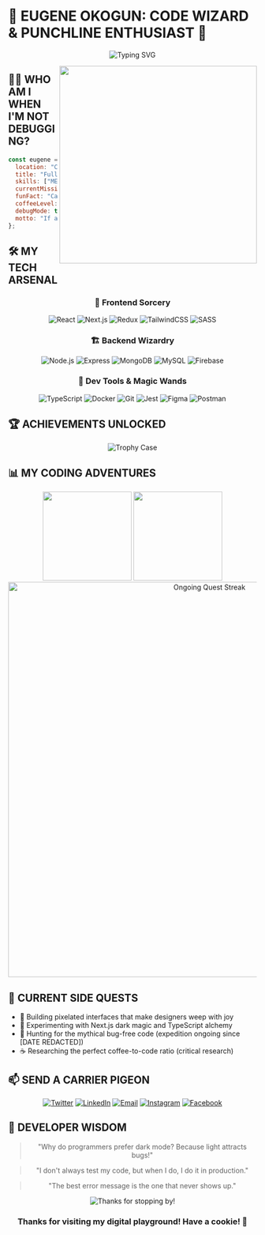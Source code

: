 # 🚀 EUGENE OKOGUN: CODE WIZARD & PUNCHLINE ENTHUSIAST 🚀

<div align="center">
  
  ![Typing SVG](https://readme-typing-svg.herokuapp.com?font=Fira+Code&weight=700&size=25&pause=1000&color=36BCF7&center=true&vCenter=true&random=false&width=600&lines=Full-Stack+Developer+Extraordinaire;JavaScript+Juggler;React+Wrangler;Next.js+Ninja;Coffee-Powered+Code+Machine)

  <img src="https://media.giphy.com/media/v1.Y2lkPTc5MGI3NjExOGU2OXcwdGF0dnkzeGVsaW9jYWJtMGhkd2ZvamFqcXdjY2c0dHRvZSZlcD12MV9pbnRlcm5hbF9naWZfYnlfaWQmY3Q9Zw/qgQUggAC3Pfv687qPC/giphy.gif" width="400" align="right" />

</div>

## 👨‍💻 WHO AM I WHEN I'M NOT DEBUGGING?

```javascript
const eugene = {
  location: "Codeverse, Sector 42",
  title: "Full-Stack Developer & Pun Connoisseur",
  skills: ["MERN", "Next.js", "TypeScript", "UI/UX"],
  currentMission: "Converting caffeine into immaculate code",
  funFact: "Can debug with eyes closed (results may vary)",
  coffeeLevel: 100,
  debugMode: true,
  motto: "If at first you don't succeed, call it version 1.0"
};
```

## 🛠️ MY TECH ARSENAL

<div align="center">

  ### 🌟 Frontend Sorcery
  ![React](https://img.shields.io/badge/React-20232A?style=for-the-badge&logo=react&logoColor=61DAFB)
  ![Next.js](https://img.shields.io/badge/Next.js-000000?style=for-the-badge&logo=next.js&logoColor=white)
  ![Redux](https://img.shields.io/badge/Redux-593D88?style=for-the-badge&logo=redux&logoColor=white)
  ![TailwindCSS](https://img.shields.io/badge/Tailwind_CSS-38B2AC?style=for-the-badge&logo=tailwind-css&logoColor=white)
  ![SASS](https://img.shields.io/badge/Sass-CC6699?style=for-the-badge&logo=sass&logoColor=white)
  
  ### 🏗️ Backend Wizardry
  ![Node.js](https://img.shields.io/badge/Node.js-339933?style=for-the-badge&logo=nodedotjs&logoColor=white)
  ![Express](https://img.shields.io/badge/Express-000000?style=for-the-badge&logo=express&logoColor=white)
  ![MongoDB](https://img.shields.io/badge/MongoDB-4EA94B?style=for-the-badge&logo=mongodb&logoColor=white)
  ![MySQL](https://img.shields.io/badge/MySQL-005C84?style=for-the-badge&logo=mysql&logoColor=white)
  ![Firebase](https://img.shields.io/badge/Firebase-FFCA28?style=for-the-badge&logo=firebase&logoColor=black)

  ### 🔧 Dev Tools & Magic Wands
  ![TypeScript](https://img.shields.io/badge/TypeScript-007ACC?style=for-the-badge&logo=typescript&logoColor=white)
  ![Docker](https://img.shields.io/badge/Docker-2CA5E0?style=for-the-badge&logo=docker&logoColor=white)
  ![Git](https://img.shields.io/badge/GIT-E44C30?style=for-the-badge&logo=git&logoColor=white)
  ![Jest](https://img.shields.io/badge/Jest-C21325?style=for-the-badge&logo=jest&logoColor=white)
  ![Figma](https://img.shields.io/badge/Figma-F24E1E?style=for-the-badge&logo=figma&logoColor=white)
  ![Postman](https://img.shields.io/badge/Postman-FF6C37?style=for-the-badge&logo=Postman&logoColor=white)

</div>

## 🏆 ACHIEVEMENTS UNLOCKED

<div align="center">
  <img src="https://github-profile-trophy.vercel.app/?username=onlyeugene&theme=darkhub&column=7&margin-w=15&margin-h=15" alt="Trophy Case" />
</div>

## 📊 MY CODING ADVENTURES

<div align="center">
  <img height="180em" src="https://github-readme-stats.vercel.app/api?username=onlyeugene&show_icons=true&theme=tokyonight&include_all_commits=true&count_private=true" />
  <img height="180em" src="https://github-readme-stats.vercel.app/api/top-langs/?username=onlyeugene&layout=compact&theme=tokyonight" />
</div>

<div align="center">
  <img width="800em" src="https://github-readme-streak-stats.herokuapp.com/?user=onlyeugene&theme=tokyonight" alt="Ongoing Quest Streak" />
</div>

## 🚧 CURRENT SIDE QUESTS

- 🔭 Building pixelated interfaces that make designers weep with joy
- 🧪 Experimenting with Next.js dark magic and TypeScript alchemy
- 🌟 Hunting for the mythical bug-free code (expedition ongoing since [DATE REDACTED])
- ☕ Researching the perfect coffee-to-code ratio (critical research)

## 📫 SEND A CARRIER PIGEON

<div align="center">
  
  [![Twitter](https://img.shields.io/badge/Twitter-1DA1F2?style=for-the-badge&logo=twitter&logoColor=white)](https://twitter.com/devehis)
  [![LinkedIn](https://img.shields.io/badge/LinkedIn-0077B5?style=for-the-badge&logo=linkedin&logoColor=white)](https://linkedin.com/in/eugene-okogun)
  [![Email](https://img.shields.io/badge/Gmail-D14836?style=for-the-badge&logo=gmail&logoColor=white)](mailto:eugeneokogun@gmail.com)
  [![Instagram](https://img.shields.io/badge/Instagram-E4405F?style=for-the-badge&logo=instagram&logoColor=white)](https://instagram.com/_onlyeugene)
  [![Facebook](https://img.shields.io/badge/Facebook-1877F2?style=for-the-badge&logo=facebook&logoColor=white)](https://fb.com/eugeneokogun)
  
</div>

## 💭 DEVELOPER WISDOM

<div align="center">
  
  > "Why do programmers prefer dark mode? Because light attracts bugs!"
  
  > "I don't always test my code, but when I do, I do it in production."
  
  > "The best error message is the one that never shows up."
  
</div>

<div align="center">
  <img src="https://komarev.com/ghpvc/?username=onlyeugene&label=Profile%20views&color=0e75b6&style=flat" alt="Thanks for stopping by!" />
  
  ### Thanks for visiting my digital playground! Have a cookie! 🍪
</div>
